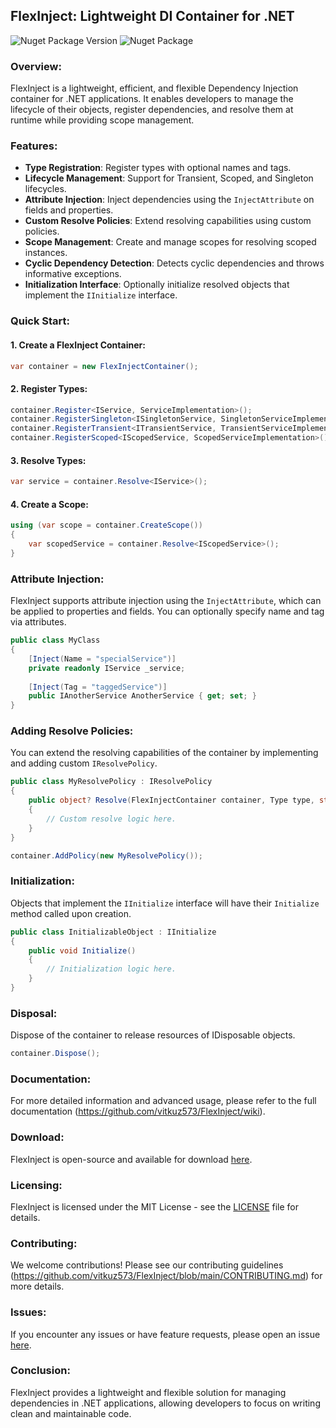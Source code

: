 ## FlexInject: Lightweight DI Container for .NET

![Nuget Package Version](https://img.shields.io/nuget/v/FlexInject?style=for-the-badge)
![Nuget Package](https://img.shields.io/nuget/dt/FlexInject?style=for-the-badge)

### Overview:
FlexInject is a lightweight, efficient, and flexible Dependency Injection container for .NET applications. It enables developers to manage the lifecycle of their objects, register dependencies, and resolve them at runtime while providing scope management.

### Features:
- **Type Registration**: Register types with optional names and tags.
- **Lifecycle Management**: Support for Transient, Scoped, and Singleton lifecycles.
- **Attribute Injection**: Inject dependencies using the `InjectAttribute` on fields and properties.
- **Custom Resolve Policies**: Extend resolving capabilities using custom policies.
- **Scope Management**: Create and manage scopes for resolving scoped instances.
- **Cyclic Dependency Detection**: Detects cyclic dependencies and throws informative exceptions.
- **Initialization Interface**: Optionally initialize resolved objects that implement the `IInitialize` interface.

### Quick Start:

#### 1. **Create a FlexInject Container:**
```csharp
var container = new FlexInjectContainer();
```

#### 2. **Register Types:**
```csharp
container.Register<IService, ServiceImplementation>();
container.RegisterSingleton<ISingletonService, SingletonServiceImplementation>();
container.RegisterTransient<ITransientService, TransientServiceImplementation>();
container.RegisterScoped<IScopedService, ScopedServiceImplementation>();
```

#### 3. **Resolve Types:**
```csharp
var service = container.Resolve<IService>();
```

#### 4. **Create a Scope:**
```csharp
using (var scope = container.CreateScope())
{
    var scopedService = container.Resolve<IScopedService>();
}
```

### Attribute Injection:
FlexInject supports attribute injection using the `InjectAttribute`, which can be applied to properties and fields. You can optionally specify name and tag via attributes.

```csharp
public class MyClass
{
    [Inject(Name = "specialService")]
    private readonly IService _service;
    
    [Inject(Tag = "taggedService")]
    public IAnotherService AnotherService { get; set; }
}
```

### Adding Resolve Policies:
You can extend the resolving capabilities of the container by implementing and adding custom `IResolvePolicy`.

```csharp
public class MyResolvePolicy : IResolvePolicy
{
    public object? Resolve(FlexInjectContainer container, Type type, string? name, string? tag)
    {
        // Custom resolve logic here.
    }
}

container.AddPolicy(new MyResolvePolicy());
```

### Initialization:
Objects that implement the `IInitialize` interface will have their `Initialize` method called upon creation.

```csharp
public class InitializableObject : IInitialize
{
    public void Initialize()
    {
        // Initialization logic here.
    }
}
```

### Disposal:
Dispose of the container to release resources of IDisposable objects.

```csharp
container.Dispose();
```

### Documentation:
For more detailed information and advanced usage, please refer to the full documentation (https://github.com/vitkuz573/FlexInject/wiki).

### Download:
FlexInject is open-source and available for download [here](https://github.com/vitkuz573/FlexInject).

### Licensing:
FlexInject is licensed under the MIT License - see the [LICENSE](https://github.com/vitkuz573/FlexInject/blob/main/LICENSE) file for details.

### Contributing:
We welcome contributions! Please see our contributing guidelines (https://github.com/vitkuz573/FlexInject/blob/main/CONTRIBUTING.md) for more details.

### Issues:
If you encounter any issues or have feature requests, please open an issue [here](https://github.com/vitkuz573/FlexInject/issues).

### Conclusion:
FlexInject provides a lightweight and flexible solution for managing dependencies in .NET applications, allowing developers to focus on writing clean and maintainable code.
